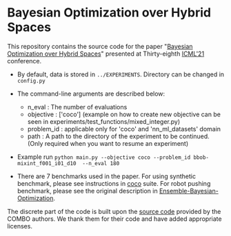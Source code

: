 # Bayesian Optimization over Hybrid Spaces

This repository contains the source code for the paper "[Bayesian Optimization over Hybrid Spaces](https://arxiv.org/abs/2106.04682)" presented at Thirty-eighth [ICML'21](https://icml.cc/Conferences/2021/AcceptedPapersInitial) conference. 

- By default, data is stored in `../EXPERIMENTS`. Directory can be changed in `config.py`
- The command-line arguments are described below:
    - n_eval : The number of evaluations
    - objective : ['coco'] (example on how to create new objective can be seen in experiments/test_functions/mixed_integer.py)
    - problem_id : applicable only for 'coco' and 'nn_ml_datasets' domain
    - path : A path to the directory of the experiment to be continued. (Only required when you want to resume an experiment)

- Example run
```python main.py --objective coco --problem_id bbob-mixint_f001_i01_d10  --n_eval 180```

- There are 7 benchmarks used in the paper. For using synthetic benchmark, please see instructions in [coco](https://github.com/numbbo/coco) suite. For robot pushing benchmark, please see the original description in [Ensemble-Bayesian-Optimization](https://github.com/zi-w/Ensemble-Bayesian-Optimization).

The discrete part of the code is built upon the [source code](https://github.com/QUVA-Lab/COMBO) provided by the COMBO authors. We thank them for their code and have added appropriate licenses. 

